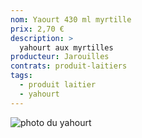 ```yaml
---
nom: Yaourt 430 ml myrtille
prix: 2,70 €
description: >
  yahourt aux myrtilles
producteur: Jarouilles
contrats: produit-laitiers
tags: 
  - produit laitier
  - yahourt
---
```


![photo du yahourt](yahourt.jpg)
